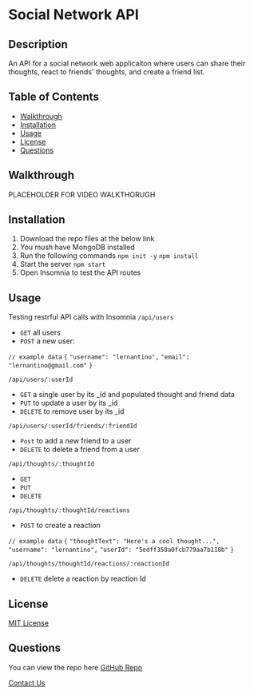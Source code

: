 # Social Network API

## Description
  An API for a social network web applicaiton where users can share their thoughts, react to friends' thoughts, and create a friend list.


## Table of Contents
* [Walkthrough](#walkthrough)
* [Installation](#installation)
* [Usage](#usage)
* [License](#license)
* [Questions](#questions)

## Walkthrough
PLACEHOLDER FOR VIDEO WALKTHORUGH

## Installation
1. Download the repo files at the below link
2.  You mush have MongoDB installed
3.  Run the following commands
`npm init -y`
`npm install` 
4.  Start the server 
`npm start` 
5.  Open Insomnia to test the API routes


## Usage
Testing restrful API calls with Insomnia
`/api/users`
* `GET` all users
* `POST` a new user:

`// example data`
`{`
  `"username": "lernantino",`
  `"email": "lernantino@gmail.com"`
`}`

`/api/users/:userId`
* `GET` a single user by its _id and populated thought and friend data
* `PUT` to update a user by its _id
* `DELETE` to remove user by its _id

`/api/users/:userId/friends/:friendId`
* `Post` to add a new friend to a user
* `DELETE` to delete a friend from a user

`/api/thoughts/:thoughtId`
* `GET`
* `PUT`
* `DELETE`

`/api/thoughts/:thoughtId/reactions`
* `POST` to create a reaction

`// example data`
`{`
  `"thoughtText": "Here's a cool thought...",`
  `"username": "lernantino",`
  `"userId": "5edff358a0fcb779aa7b118b"`
`}`

`/api/thoughts/thoughtId/reactions/:reactionId`
* `DELETE` delete a reaction by reaction Id

## License
[MIT License](https://choosealicense.com/licenses/mit/)
 
## Questions
You can view the repo here [GitHub Repo](https://github.com/favro03/Social-Network-API)

[Contact Us](mailto:wetr9902@gmail.com)
  